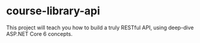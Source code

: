 # course-library-api
This project will teach you how to build a truly RESTful API, using deep-dive ASP.NET Core 6 concepts.

